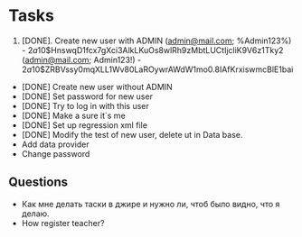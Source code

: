 # Tasks 
1.  [DONE]. Create new user with ADMIN 
        (admin@mail.com; %Admin123%) - $2a$10$HnswqD1fcx7gXci3AlkLKuOs8wlRh9zMbtLUCtIjcliK9V6z1Tky2
        (admin@mail.com; Admin123!) - $2a$10$ZRBVssy0mqXLL1Wv80LaROywrAWdW1mo0.8IAfKrxiswmcBlE1bai
- [DONE] Create new user without ADMIN
- [DONE] Set password for new user
- [DONE] Try to log in with this user
- [DONE] Make a sure it`s me
- [DONE] Set up regression xml file
- [DONE] Modify the test of new user, delete ut in Data base.
- Add data provider
- Change password

[//]: # (### Afet pull: Git -> Uncommitted Changes -> Unstash Changes; )

## Questions

- Как мне делать таски в джире и нужно ли, чтоб было видно, что я делаю.
- How register teacher? 
